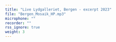 ```yaml
---
title: "Live Lydgalleriet, Bergen - excerpt 2023"
file: "Bergen_Mosaik_HP.mp3"
microphone: ""
recorder: ""
rss_ignore: true
weight: 3
---
```

